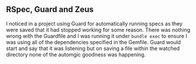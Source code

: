 ## RSpec, Guard and Zeus

I noticed in a project using Guard for automatically running specs as they were saved that it had stopped working for some reason. There was nothing wrong with the Guardfile and I was running it under `bundle exec` to ensure I was using all of the dependencies specified in the Gemfile. Guard would start and say that it was listening but on saving a file within the watched directory none of the automgic goodness was happening.
